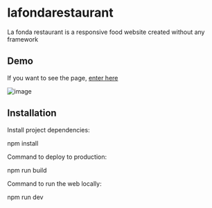 # lafondarestaurant
La fonda restaurant is a responsive food website created without any framework


## Demo
If you want to see the page, [enter here](https://lafondarestaurant.netlify.com)


![image](https://user-images.githubusercontent.com/38270435/77496968-3116bc00-6e1a-11ea-9f79-e1a2fce7eb49.png)

## Installation

Install project dependencies:

npm install

Command to deploy to production:

npm run build

Command to run the web locally:

npm run dev


